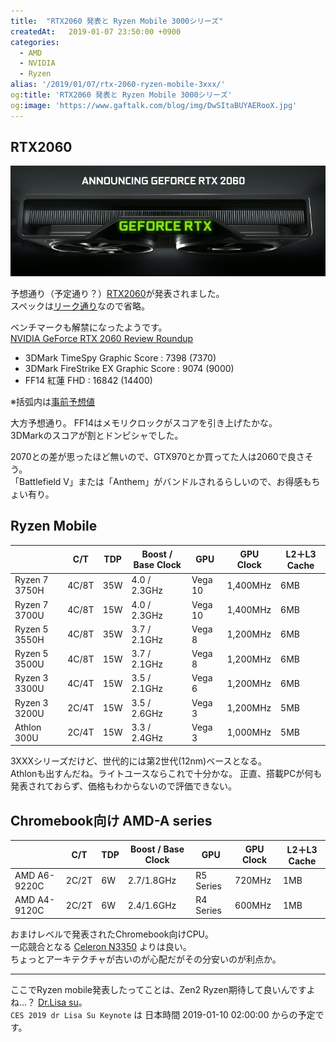 ```yaml
---
title:  "RTX2060 発表と Ryzen Mobile 3000シリーズ"
createdAt:   2019-01-07 23:50:00 +0900
categories: 
  - AMD
  - NVIDIA
  - Ryzen
alias: '/2019/01/07/rtx-2060-ryzen-mobile-3xxx/'
og:title: 'RTX2060 発表と Ryzen Mobile 3000シリーズ'
og:image: 'https://www.gaftalk.com/blog/img/DwSItaBUYAERooX.jpg'
---
```


## RTX2060

![](/blog/img/DwSItaBUYAERooX.jpg)

予想通り（予定通り？）[RTX2060](https://www.nvidia.com/ja-jp/geforce/graphics-cards/rtx-2060/)が発表されました。  
スペックは[リーク通り](/_posts/rtx2060_reeked/rtx2060_reeked.md)なので省略。  

ベンチマークも解禁になったようです。  
[NVIDIA GeForce RTX 2060 Review Roundup](https://videocardz.com/79627/nvidia-geforce-rtx-2060-review-roundup)

* 3DMark TimeSpy Graphic Score : 7398 (7370)
* 3DMark FireStrike EX Graphic Score : 9074 (9000)
* FF14 紅蓮 FHD : 16842 (14400)

※括弧内は[事前予想値](/_posts/rtx2060_reeked/rtx2060_reeked.md)

大方予想通り。 FF14はメモリクロックがスコアを引き上げたかな。  
3DMarkのスコアが割とドンピシャでした。

2070との差が思ったほど無いので、GTX970とか買ってた人は2060で良さそう。  
「Battlefield V」または「Anthem」がバンドルされるらしいので、お得感もちょい有り。

## Ryzen Mobile

|               | C/T   | TDP | Boost / Base Clock | GPU     | GPU Clock | L2＋L3 Cache |
|---------------|-------|-----|--------------------|---------|-----------|--------------|
| Ryzen 7 3750H | 4C/8T | 35W | 4.0 / 2.3GHz       | Vega 10 | 1,400MHz  | 6MB          |
| Ryzen 7 3700U | 4C/8T | 15W | 4.0 / 2.3GHz       | Vega 10 | 1,400MHz  | 6MB          |
| Ryzen 5 3550H | 4C/8T | 35W | 3.7 / 2.1GHz       | Vega 8  | 1,200MHz  | 6MB          |
| Ryzen 5 3500U | 4C/8T | 15W | 3.7 / 2.1GHz       | Vega 8  | 1,200MHz  | 6MB          |
| Ryzen 3 3300U | 4C/4T | 15W | 3.5 / 2.1GHz       | Vega 6  | 1,200MHz  | 6MB          |
| Ryzen 3 3200U | 2C/4T | 15W | 3.5 / 2.6GHz       | Vega 3  | 1,200MHz  | 5MB          |
| Athlon 300U   | 2C/4T | 15W | 3.3 / 2.4GHz       | Vega 3  | 1,000MHz  | 5MB          |

3XXXシリーズだけど、世代的には第2世代(12nm)ベースとなる。  
Athlonも出すんだね。ライトユースならこれで十分かな。
正直、搭載PCが何も発表されておらず、価格もわからないので評価できない。

## Chromebook向け AMD-A series

|              | C/T   | TDP | Boost / Base Clock | GPU       | GPU Clock | L2＋L3 Cache |
|--------------|-------|-----|--------------------|-----------|-----------|--------------|
| AMD A6-9220C | 2C/2T | 6W  | 2.7/1.8GHz         | R5 Series | 720MHz    | 1MB          |
| AMD A4-9120C | 2C/2T | 6W  | 2.4/1.6GHz         | R4 Series | 600MHz    | 1MB          |

おまけレベルで発表されたChromebook向けCPU。  
一応競合となる [Celeron N3350](https://ark.intel.com/ja/products/95598/Intel-Celeron-Processor-N3350-2M-Cache-up-to-2-4-GHz-) よりは良い。  
ちょっとアーキテクチャが古いのが心配だがその分安いのが利点か。

***

ここでRyzen mobile発表したってことは、Zen2 Ryzen期待して良いんですよね…？ [Dr.Lisa su](https://www.amd.com/ja/corporate/leadership-lisa-su)。  
`CES 2019 dr Lisa Su Keynote` は 日本時間 2019-01-10 02:00:00 からの予定です。
